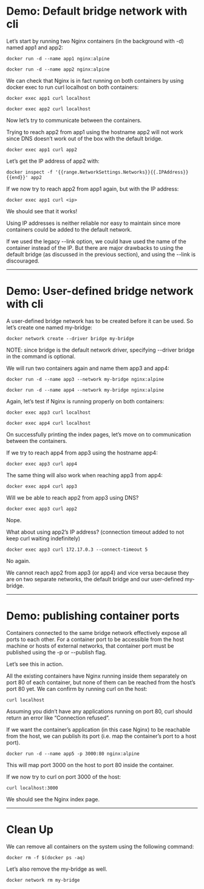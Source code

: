 # Demo: Default bridge network with cli

Let’s start by running two Nginx containers (in the background with -d) named app1 and app2:

`docker run -d --name app1 nginx:alpine`

`docker run -d --name app2 nginx:alpine`

We can check that Nginx is in fact running on both containers by using docker exec to run curl localhost on both containers:

`docker exec app1 curl localhost`

`docker exec app2 curl localhost`

[^1]:docker exec is used to execute a command inside a running container.
[^1]:nginx runs on port 80 inside its container.
[^1]:curl localhost is the same as curl http://localhost:80

Now let’s try to communicate between the containers.

Trying to reach app2 from app1 using the hostname app2 will not work since DNS doesn’t work out of the box with the default bridge.

`docker exec app1 curl app2`

Let’s get the IP address of app2 with:

`docker inspect -f '{{range.NetworkSettings.Networks}}{{.IPAddress}}{{end}}' app2`

If we now try to reach app2 from app1 again, but with the IP address:

`docker exec app1 curl <ip>`

We should see that it works!

Using IP addresses is neither reliable nor easy to maintain since more containers could be added to the default network.

If we used the legacy --link option, we could have used the name of the container instead of the IP. But there are major drawbacks to using the default bridge (as discussed in the previous section), and using the --link is discouraged.

---

# Demo: User-defined bridge network with cli

A user-defined bridge network has to be created before it can be used. So let’s create one named my-bridge:

`docker network create --driver bridge my-bridge`

NOTE: since bridge is the default network driver, specifying --driver bridge in the command is optional.

We will run two containers again and name them app3 and app4:

`docker run -d --name app3 --network my-bridge nginx:alpine`

`docker run -d --name app4 --network my-bridge nginx:alpine`

Again, let’s test if Nginx is running properly on both containers:

`docker exec app3 curl localhost`

`docker exec app4 curl localhost`

On successfully printing the index pages, let’s move on to communication between the containers.

If we try to reach app4 from app3 using the hostname app4:

`docker exec app3 curl app4`

The same thing will also work when reaching app3 from app4:

`docker exec app4 curl app3`

Will we be able to reach app2 from app3 using DNS?

`docker exec app3 curl app2`

Nope.

What about using app2’s IP address? (connection timeout added to not keep curl waiting indefinitely)

`docker exec app3 curl 172.17.0.3 --connect-timeout 5`

No again.

We cannot reach app2 from app3 (or app4) and vice versa because they are on two separate networks, the default bridge and our user-defined my-bridge.

---

# Demo: publishing container ports

Containers connected to the same bridge network effectively expose all ports to each other. For a container port to be accessible from the host machine or hosts of external networks, that container port must be published using the -p or --publish flag.

Let’s see this in action.

All the existing containers have Nginx running inside them separately on port 80 of each container, but none of them can be reached from the host’s port 80 yet. We can confirm by running curl on the host:

`curl localhost`

Assuming you didn’t have any applications running on port 80, curl should return an error like “Connection refused”.

If we want the container’s application (in this case Nginx) to be reachable from the host, we can publish its port (i.e. map the container’s port to a host port).

`docker run -d --name app5 -p 3000:80 nginx:alpine`

This will map port 3000 on the host to port 80 inside the container.

If we now try to curl on port 3000 of the host:

`curl localhost:3000`

We should see the Nginx index page.

---

# Clean Up

We can remove all containers on the system using the following command:

`docker rm -f $(docker ps -aq)`

Let’s also remove the my-bridge as well.

`docker network rm my-bridge`